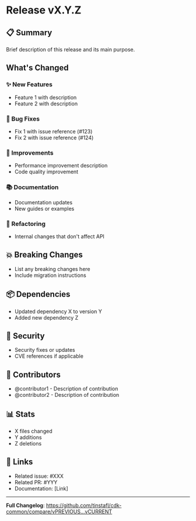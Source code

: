 # Release vX.Y.Z

## 📋 Summary
Brief description of this release and its main purpose.

## What's Changed

### ✨ New Features
- Feature 1 with description
- Feature 2 with description

### 🐛 Bug Fixes
- Fix 1 with issue reference (#123)
- Fix 2 with issue reference (#124)

### 🔧 Improvements
- Performance improvement description
- Code quality improvement

### 📚 Documentation
- Documentation updates
- New guides or examples

### 🔨 Refactoring
- Internal changes that don't affect API

## 💥 Breaking Changes
- List any breaking changes here
- Include migration instructions

## 📦 Dependencies
- Updated dependency X to version Y
- Added new dependency Z

## 🔐 Security
- Security fixes or updates
- CVE references if applicable

## 🙏 Contributors
- @contributor1 - Description of contribution
- @contributor2 - Description of contribution

## 📊 Stats
- X files changed
- Y additions
- Z deletions

## 🔗 Links
- Related issue: #XXX
- Related PR: #YYY
- Documentation: [Link]

---

**Full Changelog**: https://github.com/tinstafl/cdk-common/compare/vPREVIOUS...vCURRENT